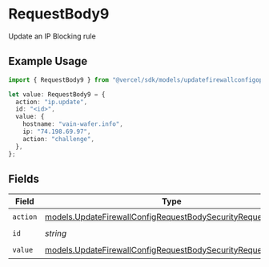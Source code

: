 # RequestBody9

Update an IP Blocking rule

## Example Usage

```typescript
import { RequestBody9 } from "@vercel/sdk/models/updatefirewallconfigop.js";

let value: RequestBody9 = {
  action: "ip.update",
  id: "<id>",
  value: {
    hostname: "vain-wafer.info",
    ip: "74.198.69.97",
    action: "challenge",
  },
};
```

## Fields

| Field                                                                                                                              | Type                                                                                                                               | Required                                                                                                                           | Description                                                                                                                        |
| ---------------------------------------------------------------------------------------------------------------------------------- | ---------------------------------------------------------------------------------------------------------------------------------- | ---------------------------------------------------------------------------------------------------------------------------------- | ---------------------------------------------------------------------------------------------------------------------------------- |
| `action`                                                                                                                           | [models.UpdateFirewallConfigRequestBodySecurityRequest9Action](../models/updatefirewallconfigrequestbodysecurityrequest9action.md) | :heavy_check_mark:                                                                                                                 | N/A                                                                                                                                |
| `id`                                                                                                                               | *string*                                                                                                                           | :heavy_check_mark:                                                                                                                 | N/A                                                                                                                                |
| `value`                                                                                                                            | [models.UpdateFirewallConfigRequestBodySecurityRequest9Value](../models/updatefirewallconfigrequestbodysecurityrequest9value.md)   | :heavy_check_mark:                                                                                                                 | N/A                                                                                                                                |
